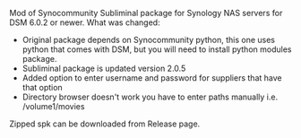 Mod of Synocommunity Subliminal package for Synology NAS servers for DSM 6.0.2 or newer.
What was changed:
 * Original package depends on Synocommunity python, this one uses python that comes with DSM, but you will need to install python modules package.
 * Subliminal package is updated version 2.0.5
 * Added option to enter username and password for suppliers that have that option
 * Directory browser doesn't work you have to enter paths manually i.e. /volume1/movies
 
Zipped spk can be downloaded from Release page.
